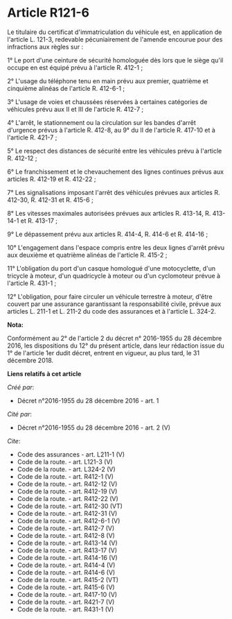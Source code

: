 # Article R121-6

Le titulaire du certificat d'immatriculation du véhicule est, en application de l'article L. 121-3, redevable pécuniairement
de l'amende encourue pour des infractions aux règles sur : 

1° Le port d'une ceinture de sécurité homologuée dès lors que le siège qu'il occupe en est équipé prévu à l'article R.
412-1 ; 

2° L'usage du téléphone tenu en main prévu aux premier, quatrième et cinquième alinéas de l'article R. 412-6-1 ; 

3° L'usage de voies et chaussées réservées à certaines catégories de véhicules prévu aux II et III de l'article R. 412-7 ; 

4° L'arrêt, le stationnement ou la circulation sur les bandes d'arrêt d'urgence prévus à l'article R. 412-8, au 9° du II de
l'article R. 417-10 et à l'article R. 421-7 ; 

5° Le respect des distances de sécurité entre les véhicules prévu à l'article R. 412-12 ; 

6° Le franchissement et le chevauchement des lignes continues prévus aux articles R. 412-19 et R. 412-22 ; 

7° Les signalisations imposant l'arrêt des véhicules prévues aux articles R. 412-30, R. 412-31 et R. 415-6 ; 

8° Les vitesses maximales autorisées prévues aux articles R. 413-14, R. 413-14-1 et R. 413-17 ; 

9° Le dépassement prévu aux articles R. 414-4, R. 414-6 et R. 414-16 ; 

10° L'engagement dans l'espace compris entre les deux lignes d'arrêt prévu aux deuxième et quatrième alinéas de l'article R.
415-2 ; 

11° L'obligation du port d'un casque homologué d'une motocyclette, d'un tricycle à moteur, d'un quadricycle à moteur ou d'un
cyclomoteur prévue à l'article R. 431-1 ; 

12° L'obligation, pour faire circuler un véhicule terrestre à moteur, d'être couvert par une assurance garantissant la
responsabilité civile, prévue aux articles L. 211-1 et L. 211-2 du code des assurances et à l'article L. 324-2.

**Nota:**

Conformément au 2° de l'article 2 du décret n° 2016-1955 du 28 décembre 2016, les dispositions du 12° du présent article,
dans leur rédaction issue du 1° de l'article 1er dudit décret, entrent en vigueur, au plus tard, le 31 décembre 2018.

**Liens relatifs à cet article**

_Créé par_:

  - Décret n°2016-1955 du 28 décembre 2016 - art. 1

_Cité par_:

  - Décret n°2016-1955 du 28 décembre 2016 - art. 2 (V)

_Cite_:

  - Code des assurances - art. L211-1 (V)
  - Code de la route. - art. L121-3 (V)
  - Code de la route. - art. L324-2 (V)
  - Code de la route. - art. R412-1 (V)
  - Code de la route. - art. R412-12 (V)
  - Code de la route. - art. R412-19 (V)
  - Code de la route. - art. R412-22 (V)
  - Code de la route. - art. R412-30 (VT)
  - Code de la route. - art. R412-31 (V)
  - Code de la route. - art. R412-6-1 (V)
  - Code de la route. - art. R412-7 (V)
  - Code de la route. - art. R412-8 (V)
  - Code de la route. - art. R413-14 (V)
  - Code de la route. - art. R413-17 (V)
  - Code de la route. - art. R414-16 (V)
  - Code de la route. - art. R414-4 (V)
  - Code de la route. - art. R414-6 (V)
  - Code de la route. - art. R415-2 (VT)
  - Code de la route. - art. R415-6 (V)
  - Code de la route. - art. R417-10 (V)
  - Code de la route. - art. R421-7 (V)
  - Code de la route. - art. R431-1 (V)
